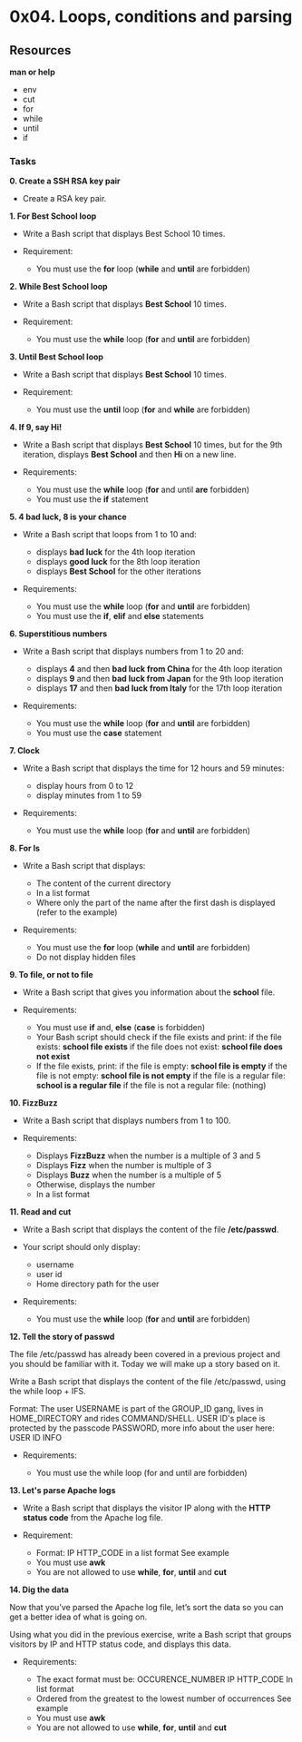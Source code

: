 # 0x04. Loops, conditions and parsing

## Resources

**man or help**
 - env
 - cut
 - for
 - while
 - until
 - if


### Tasks

**0. Create a SSH RSA key pair**

 - Create a RSA key pair.

**1. For Best School loop**

 - Write a Bash script that displays Best School 10 times.

 - Requirement:
    - You must use the **for** loop (**while** and **until** are forbidden)

**2. While Best School loop**

 - Write a Bash script that displays **Best School** 10 times.

 - Requirement:
    - You must use the **while** loop (**for** and **until** are forbidden)

**3. Until Best School loop**

 - Write a Bash script that displays **Best School** 10 times.

 - Requirement:
    - You must use the **until** loop (**for** and **while** are forbidden)

**4. If 9, say Hi!**

 - Write a Bash script that displays **Best School** 10 times, but for the 9th iteration, displays **Best School** and then **Hi** on a new line.

- Requirements:

  - You must use the **while** loop (**for** and until **are** forbidden)
  - You must use the **if** statement


**5. 4 bad luck, 8 is your chance**

- Write a Bash script that loops from 1 to 10 and:

  -  displays **bad luck** for the 4th loop iteration
  -  displays **good luck** for the 8th loop iteration
  -  displays **Best School** for the other iterations

 - Requirements:

    - You must use the **while** loop (**for** and **until** are forbidden)
    - You must use the **if**, **elif** and **else** statements


**6. Superstitious numbers**

 - Write a Bash script that displays numbers from 1 to 20 and:

    - displays **4** and then **bad luck from China** for the 4th loop iteration
    - displays **9** and then **bad luck from Japan** for the 9th loop iteration
    - displays **17** and then **bad luck from Italy** for the 17th loop iteration

 - Requirements:

    - You must use the **while** loop (**for** and **until** are forbidden)
    - You must use the **case** statement


**7. Clock**

 - Write a Bash script that displays the time for 12 hours and 59 minutes:

    - display hours from 0 to 12
    - display minutes from 1 to 59

 - Requirements:

    - You must use the **while** loop (**for** and **until** are forbidden)


**8. For ls**

 - Write a Bash script that displays:

   -  The content of the current directory
   -  In a list format
   -  Where only the part of the name after the first dash is displayed (refer to the example)

 - Requirements:

    - You must use the **for** loop (**while** and **until** are forbidden)
    - Do not display hidden files



**9. To file, or not to file**

 - Write a Bash script that gives you information about the **school** file.

- Requirements:

    - You must use **if** and, **else** (**case** is forbidden)
    - Your Bash script should check if the file exists and print:
        if the file exists: **school file exists**
        if the file does not exist: **school file does not exist**
    - If the file exists, print:
        if the file is empty: **school file is empty**
        if the file is not empty: **school file is not empty**
        if the file is a regular file: **school is a regular file**
        if the file is not a regular file: (nothing)


**10. FizzBuzz**

 - Write a Bash script that displays numbers from 1 to 100.

 - Requirements:

    - Displays **FizzBuzz** when the number is a multiple of 3 and 5
    - Displays **Fizz** when the number is multiple of 3
    - Displays **Buzz** when the number is a multiple of 5
    - Otherwise, displays the number
    - In a list format


**11. Read and cut**

 - Write a Bash script that displays the content of the file **/etc/passwd**.

 - Your script should only display:

    - username
    - user id
    - Home directory path for the user

 - Requirements:

    - You must use the **while** loop (**for** and **until** are forbidden)


**12. Tell the story of passwd**

The file /etc/passwd has already been covered in a previous project and you should be familiar with it. Today we will make up a story based on it.

Write a Bash script that displays the content of the file /etc/passwd, using the while loop + IFS.

Format: The user USERNAME is part of the GROUP_ID gang, lives in HOME_DIRECTORY and rides COMMAND/SHELL. USER ID's place is protected by the passcode PASSWORD, more info about the user here: USER ID INFO

 - Requirements:

    - You must use the while loop (for and until are forbidden)


**13. Let's parse Apache logs**

 - Write a Bash script that displays the visitor IP along with the **HTTP status code** from the Apache log file.

 - Requirement:

    - Format: IP HTTP_CODE
        in a list format
        See example
    - You must use **awk**
    - You are not allowed to use **while**, **for**, **until** and **cut**


**14. Dig the data**

Now that you’ve parsed the Apache log file, let’s sort the data so you can get a better idea of what is going on.

Using what you did in the previous exercise, write a Bash script that groups visitors by IP and HTTP status code, and displays this data.

- Requirements:

    - The exact format must be:
        OCCURENCE_NUMBER IP HTTP_CODE
        In list format
    - Ordered from the greatest to the lowest number of occurrences
        See example
    - You must use **awk**
    - You are not allowed to use **while**, **for**, **until** and **cut**

